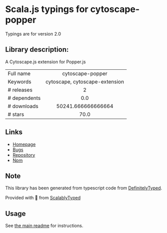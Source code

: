 
# Scala.js typings for cytoscape-popper

Typings are for version 2.0

## Library description:
A Cytoscape.js extension for Popper.js

|                    |                 |
| ------------------ | :-------------: |
| Full name          | cytoscape-popper |
| Keywords           | cytoscape, cytoscape-extension |
| # releases         | 2 |
| # dependents       | 0.0 |
| # downloads        | 50241.666666666664 |
| # stars            | 70.0 |

## Links
- [Homepage](https://github.com/cytoscape/cytoscape.js-popper)
- [Bugs](https://github.com/cytoscape/cytoscape.js-popper/issues)
- [Repository](https://github.com/cytoscape/cytoscape.js-popper)
- [Npm](https://www.npmjs.com/package/cytoscape-popper)
    


## Note
This library has been generated from typescript code from [DefinitelyTyped](https://definitelytyped.org).

Provided with :purple_heart: from [ScalablyTyped](https://github.com/oyvindberg/ScalablyTyped)

## Usage
See [the main readme](../../readme.md) for instructions.


